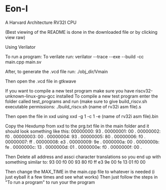 # Eon-I
A Harvard Architecture RV32I CPU

(Best viewing of the README is done in the downloaded file or by clicking view raw)

Using Verilator

To run a program:
  To verilate run:
    verilator --trace --exe --build -cc main.cpp main.sv
  
  After, to generate the .vcd file run:
    ./obj_dir/Vmain
  
  Then open the .vcd file in gtkwave


If you want to compile a new test program make sure you have riscv32-unknown-linux-gnu-gcc installed
To compile a new test program enter the folder called test_programs and run (make sure to give build_riscv.sh executable permissions: 
  ./build_riscv.sh (name of rv32i asm file).s

Then open the file in xxd using 
  xxd -g 1 -c 1 -e (name of rv32i asm file).bin

Copy the Hexdump from xxd to the prg.txt file in the main folder and it should look something like this:
  00000000: 93  .
  00000001: 00  .
  00000002: f0  .
  00000003: 00  .
  00000004: 93  .
  00000005: 80  .
  00000006: f0  .
  00000007: ff  .
  00000008: e3  .
  00000009: 9e  .
  0000000a: 00  .
  0000000b: fe  .
  0000000c: 13  .
  0000000d: 01  .
  0000000e: f0  .
  0000000f: 00  .

Then Delete all address and assci character translations so you end up with something similar to:
  93
  00
  f0
  00
  93
  80
  f0
  ff
  e3
  9e
  00
  fe
  13
  01
  f0
  00

Then change the MAX_TIME in the main.cpp file to whatever is needed (i just eyball it a few times and see what works)
Then just follow the steps in "To run a program" to run your the program
